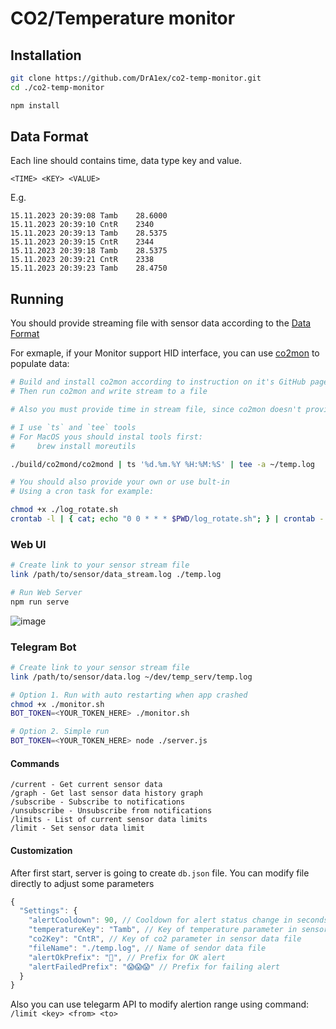 # CO2/Temperature monitor

## Installation
```sh
git clone https://github.com/DrA1ex/co2-temp-monitor.git
cd ./co2-temp-monitor

npm install
```

## Data Format

Each line should contains time, data type key and value.

`<TIME> <KEY> <VALUE>`

E.g.
```
15.11.2023 20:39:08 Tamb	28.6000
15.11.2023 20:39:10 CntR	2340
15.11.2023 20:39:13 Tamb	28.5375
15.11.2023 20:39:15 CntR	2344
15.11.2023 20:39:18 Tamb	28.5375
15.11.2023 20:39:21 CntR	2338
15.11.2023 20:39:23 Tamb	28.4750
```

## Running

You should provide streaming file with sensor data according to the [Data Format](#data-format)

For exmaple, if your Monitor support HID interface, you can use [co2mon](https://github.com/dmage/co2mon) to populate data:
```sh
# Build and install co2mon according to instruction on it's GitHub page
# Then run co2mon and write stream to a file

# Also you must provide time in stream file, since co2mon doesn't provide it

# I use `ts` and `tee` tools
# For MacOS yous should instal tools first:
#     brew install moreutils

./build/co2mond/co2mond | ts '%d.%m.%Y %H:%M:%S' | tee -a ~/temp.log

# You should also provide your own or use bult-in
# Using a cron task for example:

chmod +x ./log_rotate.sh
crontab -l | { cat; echo "0 0 * * * $PWD/log_rotate.sh"; } | crontab -
```

### Web UI
```sh
# Create link to your sensor stream file
link /path/to/sensor/data_stream.log ./temp.log

# Run Web Server
npm run serve
```


![image](https://github.com/DrA1ex/co2-temp-monitor/assets/1194059/3019fe90-7a4c-42e9-a947-c2318ff9b415)


### Telegram Bot
```sh
# Create link to your sensor stream file
link /path/to/sensor/data.log ~/dev/temp_serv/temp.log

# Option 1. Run with auto restarting when app crashed
chmod +x ./monitor.sh
BOT_TOKEN=<YOUR_TOKEN_HERE> ./monitor.sh

# Option 2. Simple run
BOT_TOKEN=<YOUR_TOKEN_HERE> node ./server.js
```

#### Commands
```
/current - Get current sensor data
/graph - Get last sensor data history graph
/subscribe - Subscribe to notifications
/unsubscribe - Unsubscribe from notifications
/limits - List of current sensor data limits
/limit - Set sensor data limit
```

#### Customization
After first start, server is going to create `db.json` file. You can modify file directly to adjust some parameters

```js
{
  "Settings": {
    "alertCooldown": 90, // Cooldown for alert status change in seconds
    "temperatureKey": "Tamb", // Key of temperature parameter in sensor data file
    "co2Key": "CntR", // Key of co2 parameter in sensor data file
    "fileName": "./temp.log", // Name of sendor data file
    "alertOkPrefix": "🌿", // Prefix for OK alert
    "alertFailedPrefix": "😱😱😱" // Prefix for failing alert
  }
}
```

Also you can use telegarm API to modify alertion range using command: `/limit <key> <from> <to>`
